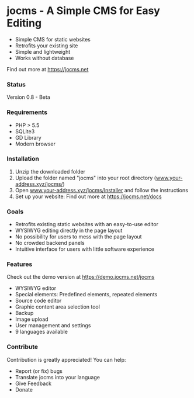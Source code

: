 # jocms - A Simple CMS for Easy Editing

- Simple CMS for static websites
- Retrofits your existing site
- Simple and lightweight
- Works without database

Find out more at https://jocms.net

### Status
Version 0.8 - Beta

### Requirements
- PHP > 5.5
- SQLite3
- GD Library
- Modern browser

### Installation
1. Unzip the downloaded folder
2. Upload the folder named "jocms" into your root directory (www.your-address.xyz/jocms/)
3. Open www.your-address.xyz/jocms/Installer and follow the instructions
4. Set up your website: Find out more at https://jocms.net/docs

### Goals
- Retrofits existing static websites with an easy-to-use editor
- WYSIWYG editing directly in the page layout
- No possibility for users to mess with the page layout
- No crowded backend panels
- Intuitive interface for users with little software experience

### Features
Check out the demo version at https://demo.jocms.net/jocms

- WYSIWYG editor
- Special elements: Predefined elements, repeated elements
- Source code editor
- Graphic content area selection tool
- Backup
- Image upload
- User management and settings
- 9 languages available

### Contribute
Contribution is greatly appreciated! You can help:
- Report (or fix) bugs
- Translate jocms into your language
- Give Feedback
- Donate